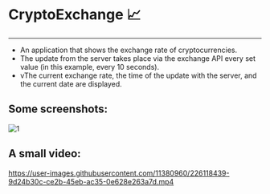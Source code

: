 # CryptoExchange  📈
-----------------
- An application that shows the exchange rate of cryptocurrencies. 
- The update from the server takes place via the exchange API every set value (in this example, every 10 seconds). 
- vThe current exchange rate, the time of the update with the server, and the current date are displayed.

Some screenshots:
-----------------
![1](https://user-images.githubusercontent.com/11380960/226118434-92bb8969-82c9-440f-bf6d-a347628b8ff3.png)

A small video:
-----------------
https://user-images.githubusercontent.com/11380960/226118439-9d24b30c-ce2b-45eb-ac35-0e628e263a7d.mp4

